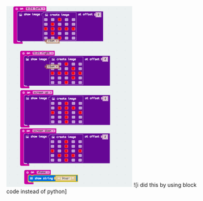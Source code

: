 ![i have gotten my mircro bit to display which way it was being turned and to respond 'stop' when being shaked](Screenshot.png)
![i did this by using block code instead of python]
